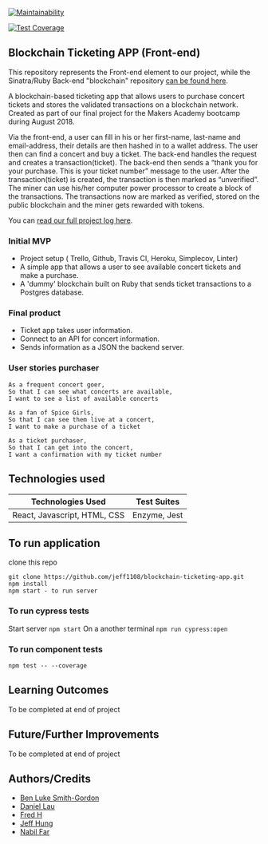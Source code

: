 [![Maintainability](https://api.codeclimate.com/v1/badges/7300d25065b0d59b7a84/maintainability)](https://codeclimate.com/github/jeff1108/blockchain-ticketing-app/maintainability)

[![Test Coverage](https://api.codeclimate.com/v1/badges/7300d25065b0d59b7a84/test_coverage)](https://codeclimate.com/github/jeff1108/blockchain-ticketing-app/test_coverage)

## Blockchain Ticketing APP (Front-end)

This repository represents the Front-end element to our project, while the Sinatra/Ruby Back-end "blockchain" repository [can be found here](https://github.com/bilfar/blockchain-backend-ruby).

A blockchain-based ticketing app that allows users to purchase concert tickets and stores the validated transactions on a blockchain network. Created as part of our final project for the Makers Academy bootcamp during August 2018.

Via the front-end, a user can fill in his or her first-name, last-name and email-address,  their details are then hashed in to a wallet address. The user then can find a concert and buy a ticket. The back-end handles the request and creates a transaction(ticket). The back-end then sends a “thank you for your purchase. This is your ticket number” message to the user. After the transaction(ticket) is created, the transaction is then marked as “unverified”. The miner can use his/her computer power processor to create a block of the transactions. The transactions now are marked as verified, stored on the public blockchain  and the miner gets rewarded with tokens.

You can [read our full project log here](https://hackmd.io/FugFiGBnQ0ivaJpLaANYhQ).

### Initial MVP
* Project setup ( Trello, Github, Travis CI, Heroku, Simplecov, Linter)
* A simple app that allows a user to see available concert tickets and make a purchase.
* A 'dummy' blockchain built on Ruby that sends ticket transactions to a Postgres database.

### Final product
* Ticket app takes user information.
* Connect to an API for concert information.
* Sends information as a JSON the backend server.

### User stories purchaser
```
As a frequent concert goer,
So that I can see what concerts are available,
I want to see a list of available concerts
```
```
As a fan of Spice Girls,
So that I can see them live at a concert,
I want to make a purchase of a ticket
```
```
As a ticket purchaser,
So that I can get into the concert,
I want a confirmation with my ticket number
```

## Technologies used
| Technologies Used | Test Suites |
| ----------------- | ----------- |
|  React, Javascript, HTML, CSS     | Enzyme, Jest |


## To run application

clone this repo

```
git clone https://github.com/jeff1108/blockchain-ticketing-app.git
npm install  
npm start - to run server  
```

### To run cypress tests  

Start server `npm start`
On a another terminal `npm run cypress:open`  

### To run component tests

`npm test -- --coverage`


## Learning Outcomes
To be completed at end of project

## Future/Further Improvements
To be completed at end of project

## Authors/Credits
* [Ben Luke Smith-Gordon](https://github.com/Ben-893)
* [Daniel Lau](https://github.com/dct-lau17)
* [Fred H](https://github.com/archmagos)
* [Jeff Hung](https://github.com/jeff1108)
* [Nabil Far](https://github.com/bilfar)
